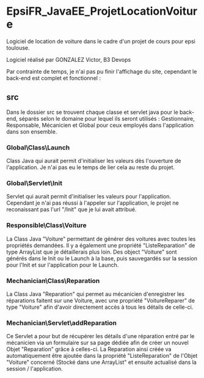 # EpsiFR_JavaEE_ProjetLocationVoiture
Logiciel de location de voiture dans le cadre d'un projet de cours pour epsi toulouse.


Logiciel réalisé par GONZALEZ Victor, B3 Devops


Par contrainte de temps, je n'ai pas pu finir l'affichage du site, cependant le back-end est complet et fonctionnel :

## src

Dans le dossier src se trouvent chaque classe et servlet java pour le back-end, séparés selon le domaine pour lequel ils seront utilisés : Gestionnaire, Responsable, Mécanicien et Global pour ceux employés dans l'application dans son ensemble.

### Global\Class\Launch
Class Java qui aurait permit d'initialiser les valeurs dès l'ouverture de l'application. Je n'ai pas eu le temps de lier cela au reste du projet.

### Global\Servlet\Init
Servlet qui aurait permit d'initialiser les valeurs pour l'application. Cependant je n'ai pas réussi à l'appeler sur l'application, le projet ne reconaissant pas l'url "/Init" que je lui avait attribué.

### Responsible\Class\Voiture
La Class Java "Voiture" permettant de générer des voitures avec toutes les propriétés demandées. Il y a également une propriété "ListeReparation" de type ArrayList<Reparation> que je détaillerais plus loin.
Des object "Voiture" sont générés dans le Init ou le Launch à la base, puis sauvegardés sur la session pour l'Init et sur l'application pour le Launch.
  
### Mechanician\Class\Reparation
La Class Java "Reparation" qui permet au mécanicien d'enregistrer les réparations faitent sur une Voiture, avec une propriété "VoitureReparer" de type "Voiture" afin d'avoir directement accès à tous les détails de celle-ci.

### Mechanician\Servlet\addReparation
Ce Servlet a pour but de récupérer les détails d'une réparation entré par le mécanicien via un formulaire sur sa page dédiée afin de créer un nouvel Objet "Reparation" grâce à celles-ci. La Reparation ainsi créée va automatiquement être ajoutée dans la propriété "ListeReparation" de l'Objet "Voiture" concerné (Stocké dans une ArrayList" et ensuite actualisé dans la session / l'application.
